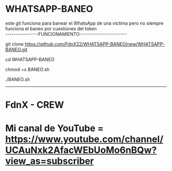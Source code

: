 # WHATSAPP-BANEO
este git funciona para banear el WhatsApp de una victima 
pero no siempre funciona el baneo por cuestiones del token  
----------------FUNCIONAMIENTO-----------------------

git clone https://github.com/FdnX22/WHATSAPP-BANEO/new/WHATSAPP-BANEO.git

cd WHATSAPP-BANEO

chmod +x BANEO.sh

./BANEO.sh



------------------------------------------------------
# FdnX - CREW
# Mi canal de YouTube = https://www.youtube.com/channel/UCAuNxk2AfacWEbUoMo6nBQw?view_as=subscriber
